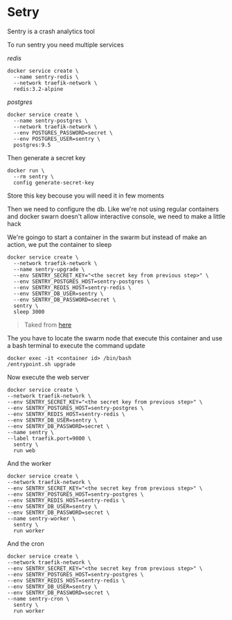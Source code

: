 # Setry

Sentry is a crash analytics tool

To run sentry you need multiple services

*redis*
```
docker service create \
  --name sentry-redis \
  --network traefik-network \
  redis:3.2-alpine
```

*postgres*
```
docker service create \
  --name sentry-postgres \
  --network traefik-network \
  --env POSTGRES_PASSWORD=secret \
  --env POSTGRES_USER=sentry \
  postgres:9.5
```

Then generate a secret key 

```
docker run \
  --rm sentry \
  config generate-secret-key
```

Store this key becouse you will need it in few moments

Then we need to configure the db. Like we're not using regular containers and docker swarn doesn't allow interactive console, we need to make a little hack

We're goingo to start a container in the swarm but instead of make an action, we put the container to sleep

```
docker service create \
  --network traefik-network \
  --name sentry-upgrade \
  --env SENTRY_SECRET_KEY="<the secret key from previous step>" \
  --env SENTRY_POSTGRES_HOST=sentry-postgres \
  --env SENTRY_REDIS_HOST=sentry-redis \
  --env SENTRY_DB_USER=sentry \
  --env SENTRY_DB_PASSWORD=secret \
  sentry \
  sleep 3000
```
> Taked from [here](http://phenixdotnet.fr/2016/12/14/installer-sentry-sur-un-cluster-docker-swarm/)

The you have to locate the swarm node that execute this container and use a bash terminal to execute the command update

```
docker exec -it <container id> /bin/bash
/entrypoint.sh upgrade
```

Now execute the web server
```
docker service create \
--network traefik-network \
--env SENTRY_SECRET_KEY="<the secret key from previous step>" \
--env SENTRY_POSTGRES_HOST=sentry-postgres \
--env SENTRY_REDIS_HOST=sentry-redis \
--env SENTRY_DB_USER=sentry \
--env SENTRY_DB_PASSWORD=secret \
--name sentry \
--label traefik.port=9000 \
  sentry \
  run web
```

And the worker 

```
docker service create \
--network traefik-network \
--env SENTRY_SECRET_KEY="<the secret key from previous step>" \
--env SENTRY_POSTGRES_HOST=sentry-postgres \
--env SENTRY_REDIS_HOST=sentry-redis \
--env SENTRY_DB_USER=sentry \
--env SENTRY_DB_PASSWORD=secret \
--name sentry-worker \
  sentry \
  run worker
```

And the cron

```
docker service create \
--network traefik-network \
--env SENTRY_SECRET_KEY="<the secret key from previous step>" \
--env SENTRY_POSTGRES_HOST=sentry-postgres \
--env SENTRY_REDIS_HOST=sentry-redis \
--env SENTRY_DB_USER=sentry \
--env SENTRY_DB_PASSWORD=secret \
--name sentry-cron \
  sentry \
  run worker
```
